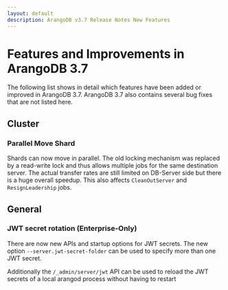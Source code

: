 ```yaml
---
layout: default
description: ArangoDB v3.7 Release Notes New Features
---
```

Features and Improvements in ArangoDB 3.7
=========================================

The following list shows in detail which features have been added or improved in
ArangoDB 3.7. ArangoDB 3.7 also contains several bug fixes that are not listed
here.


Cluster
-------

### Parallel Move Shard

Shards can now move in parallel. The old locking mechanism was replaced by a
read-write lock and thus allows multiple jobs for the same destination server.
The actual transfer rates are still limited on DB-Server side but there is a
huge overall speedup. This also affects `CleanOutServer` and
`ResignLeadership` jobs.



General
-------

### JWT secret rotation (Enterprise-Only)

There are now new APIs and startup options for JWT secrets. The new option
`--server.jwt-secret-folder` can be used to specify more than one JWT secret.

Additionally the `/_admin/server/jwt` API can be used to
reload the JWT secrets of a local arangod process without having to restart

